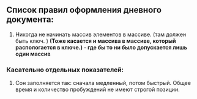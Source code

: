 ﻿## Список правил оформления дневного документа:
1. Никогда не начинать массив элементов в массиве. (там должен быть ключ. ) **(Тоже касается и массива в массиве, который распологается в ключе.) - где бы то ни было допускается лишь один массив**
### Касательно отдельных показателей:
1. Сон заполняется так: сначала медленный, потом быстрый. Общее время и количество пробуждений не имеют строгой позиции. 

